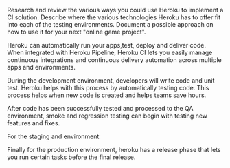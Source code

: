 Research and review the various ways you could use Heroku to implement a CI solution. 
Describe where the various technologies Heroku has to offer fit into each of the testing environments. 
Document a possible approach on how to use it for your next "online game project".

Heroku can automatically run your apps,test, deploy and deliver code. When integrated with Heroku 
Pipeline, Heroku CI lets you easily manage continuous integrations and continuous delivery
automation across multiple apps and environments. 

During the development environment, developers will write code and unit test. Heroku helps with this
process by automatically testing code. This process helps when new code is created and helps 
teams save hours. 

After code has been successfully tested and processed to the QA environment, smoke and regression 
testing can begin with testing new features and fixes. 

For the staging and environment

Finally for the production environment, heroku has a release phase that lets you run certain tasks
before the final release. 
